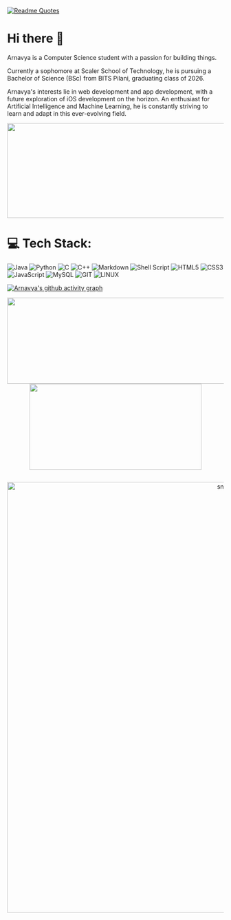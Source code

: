 
[![Readme Quotes](https://quotes-github-readme.vercel.app/api?type=horizontal&theme=dark)](https://github.com/piyushsuthar/github-readme-quotes)

# Hi there 👋

Arnavya is a Computer Science student with a passion for building things.

Currently a sophomore at Scaler School of Technology, he is pursuing a Bachelor of Science (BSc) from BITS Pilani, graduating class of 2026. 

Arnavya's interests lie in web development and app development, with a future exploration of iOS development on the horizon. An enthusiast for Artificial Intelligence and Machine Learning, he is constantly striving to learn and adapt in this ever-evolving field.

<p align="center">
  <img width="800" height="220" src="https://streak-stats.demolab.com?user=Arnavya&theme=highcontrast&hide_border=true&border_radius=5&card_width=800">
</p>


# 💻 Tech Stack:
![Java](https://img.shields.io/badge/java-%23ED8B00.svg?style=for-the-badge&logo=openjdk&logoColor=white) ![Python](https://img.shields.io/badge/python-3670A0?style=for-the-badge&logo=python&logoColor=ffdd54) ![C](https://img.shields.io/badge/c-%2300599C.svg?style=for-the-badge&logo=c&logoColor=white) ![C++](https://img.shields.io/badge/c++-%2300599C.svg?style=for-the-badge&logo=c%2B%2B&logoColor=white) ![Markdown](https://img.shields.io/badge/markdown-%23000000.svg?style=for-the-badge&logo=markdown&logoColor=white) ![Shell Script](https://img.shields.io/badge/shell_script-%23121011.svg?style=for-the-badge&logo=gnu-bash&logoColor=white) ![HTML5](https://img.shields.io/badge/html5-%23E34F26.svg?style=for-the-badge&logo=html5&logoColor=white) ![CSS3](https://img.shields.io/badge/css3-%231572B6.svg?style=for-the-badge&logo=css3&logoColor=white) ![JavaScript](https://img.shields.io/badge/javascript-%23323330.svg?style=for-the-badge&logo=javascript&logoColor=%23F7DF1E) ![MySQL](https://img.shields.io/badge/mysql-%2300000f.svg?style=for-the-badge&logo=mysql&logoColor=white) ![GIT](https://img.shields.io/badge/Git-fc6d26?style=for-the-badge&logo=git&logoColor=white) ![LINUX](https://img.shields.io/badge/Linux-FCC624?style=for-the-badge&logo=linux&logoColor=black)



[![Arnavya's github activity graph](https://github-readme-activity-graph.vercel.app/graph?username=Arnavya&theme=merko)](https://github.com/abhishekshah5486/github-readme-activity-graph)


<p align="center">
  <img width="600" height="200" src="https://github-readme-stats.vercel.app/api?username=Arnavya&show_icons=true&theme=vision-friendly-dark">
  <img width="400" height="200" src="https://github-readme-stats.vercel.app/api/top-langs/?username=Arnavya&size_weight=0.0005&count_weight=0.3&layout=compact&theme=vision-friendly-dark">
</p>
 

<div id="header" align="center">
  <img src="https://komarev.com/ghpvc/?username=Arnavya&style=for-the-badge&color=orange" alt=""/>
</div>

<p align="center">
 <img width="1000" src="./github-snake.svg" alt="snake"/>
</p>
